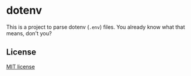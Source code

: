 # dotenv

This is a project to parse dotenv (`.env`) files.
You already know what that means, don't you?

## License

[MIT license](./LICENSE)

